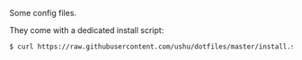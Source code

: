 Some config files.

They come with a dedicated install script:

```sh
$ curl https://raw.githubusercontent.com/ushu/dotfiles/master/install.sh | bash
```
